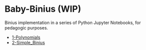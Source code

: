 # Baby-Binius (WIP)
Binius implementation in a series of Python Jupyter Notebooks, for pedagogic purposes​.

- [1-Polynomials](1-Polynomials.ipynb)
- [2-Simple_Binius](2-Simple_Binius.ipynb)
